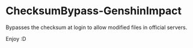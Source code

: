 # ChecksumBypass-GenshinImpact
Bypasses the checksum at login to allow modified files in official servers. 

Enjoy :D

